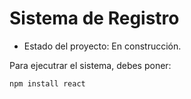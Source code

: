 <h1>Sistema de Registro</h1>

- Estado del proyecto: En construcción.

Para ejecutrar el sistema, debes poner: 

```npm install react```


